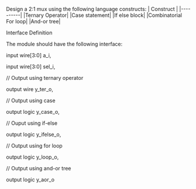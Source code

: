 Design a 2:1 mux using the following language constructs: 
| Construct | |----------| |Ternary Operator| |Case statement| |If else block| |Combinatorial For loop| |And-or tree|

Interface Definition

The module should have the following interface:

input     wire[3:0] a_i,

input     wire[3:0] sel_i,

// Output using ternary operator

output    wire     y_ter_o,

// Output using case

output    logic     y_case_o,

// Ouput using if-else

output    logic     y_ifelse_o,

// Output using for loop

output    logic     y_loop_o,

// Output using and-or tree

output    logic     y_aor_o